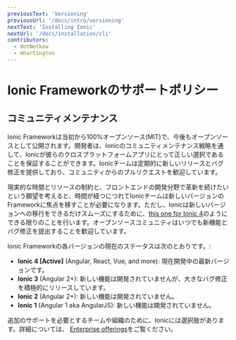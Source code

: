 ```yaml
---
previousText: 'Versioning'
previousUrl: '/docs/intro/versioning'
nextText: 'Installing Ionic'
nextUrl: '/docs/installation/cli'
contributors:
  - dotNetkow
  - mhartington
---
```


# Ionic Frameworkのサポートポリシー

## コミュニティメンテナンス

Ionic Frameworkは当初から100%オープンソース(MIT)で、今後もオープンソースとして公開されます。開発者は、Ionicのコミュニティメンテナンス戦略を通して、Ionicが彼らのクロスプラットフォームアプリにとって正しい選択であることを保証することができます。Ionicチームは定期的に新しいリリースとバグ修正を提供しており、コミュニティからのプルリクエストを歓迎しています。

現実的な時間とリソースの制約と、フロントエンドの開発分野で革新を続けたいという願望を考えると、時間が経つにつれてIonicチームは新しいバージョンのFrameworkに焦点を移すことが必要になります。ただし、Ionicは新しいバージョンへの移行をできるだけスムーズにするために、[this one for Ionic 4](/docs/building/migration)のようにできる限りのことを行います。オープンソースコミュニティはいつでも新機能とバグ修正を提出することを歓迎しています。

Ionic Frameworkの各バージョンの現在のステータスは次のとおりです。:
* **Ionic 4 [Active]** (Angular, React, Vue, and more): 現在開発中の最新バージョンです。
* **Ionic 3** (Angular 2+): 新しい機能は開発されていませんが、大きなバグ修正を積極的にリリースしています。
* **Ionic 2** (Angular 2+): 新しい機能は開発されていません。
* **Ionic 1** (Angular 1 aka AngularJS): 新しい機能は開発されていません。

追加のサポートを必要とするチームや組織のために、Ionicには選択肢があります。詳細については、 [Enterprise offerings](https://ionicframework.com/enterprise)をご覧ください。
